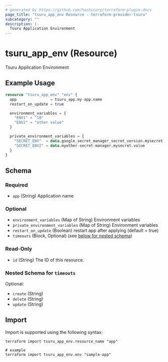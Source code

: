 ```yaml
---
# generated by https://github.com/hashicorp/terraform-plugin-docs
page_title: "tsuru_app_env Resource - terraform-provider-tsuru"
subcategory: ""
description: |-
  Tsuru Application Environment
---
```


# tsuru_app_env (Resource)

Tsuru Application Environment

## Example Usage

```terraform
resource "tsuru_app_env" "env" {
  app               = tsuru_app.my-app.name
  restart_on_update = true

  environment_variables = {
    "ENV1" = "10"
    "ENV2" = "other value"
  }

  private_environment_variables = {
    "SECRET_ENV"  = data.google_secret_manager_secret_version.mysecret.secret_data
    "SECRET_ENV2" = data.myother-secret-manager.mysecret.value
  }
}
```

<!-- schema generated by tfplugindocs -->
## Schema

### Required

- `app` (String) Application name

### Optional

- `environment_variables` (Map of String) Environment variables
- `private_environment_variables` (Map of String) Environment variables
- `restart_on_update` (Boolean) restart app after applying (default = true)
- `timeouts` (Block, Optional) (see [below for nested schema](#nestedblock--timeouts))

### Read-Only

- `id` (String) The ID of this resource.

<a id="nestedblock--timeouts"></a>
### Nested Schema for `timeouts`

Optional:

- `create` (String)
- `delete` (String)
- `update` (String)

## Import

Import is supported using the following syntax:

```shell
terraform import tsuru_app_env.resource_name "app"

# example
terraform import tsuru_app_env.env "sample-app"
```

